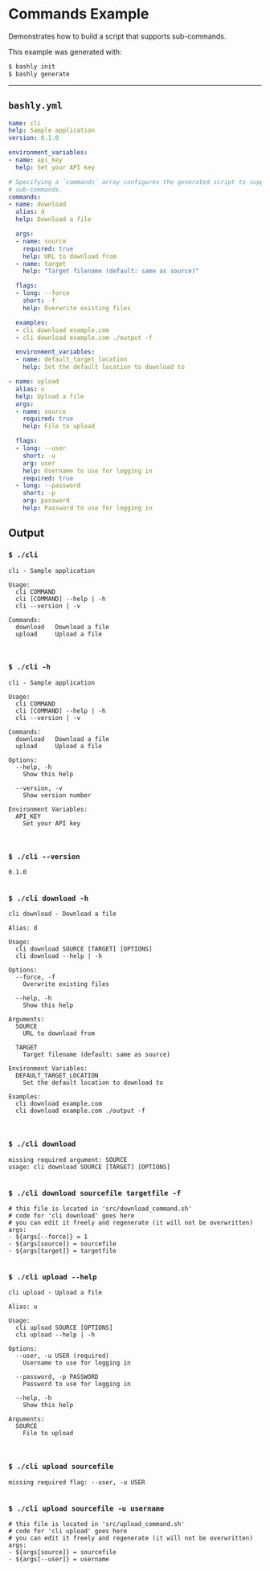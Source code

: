 # Commands Example

Demonstrates how to build a script that supports sub-commands.

This example was generated with:

```bash
$ bashly init
$ bashly generate
```

-----

## `bashly.yml`

````yaml
name: cli
help: Sample application
version: 0.1.0

environment_variables:
- name: api_key
  help: Set your API key

# Specifying a `commands` array configures the generated script to support
# sub-commands.
commands:
- name: download
  alias: d
  help: Download a file

  args:
  - name: source
    required: true
    help: URL to download from
  - name: target
    help: "Target filename (default: same as source)"

  flags:
  - long: --force
    short: -f
    help: Overwrite existing files

  examples:
  - cli download example.com
  - cli download example.com ./output -f

  environment_variables:
  - name: default_target_location
    help: Set the default location to download to

- name: upload
  alias: u
  help: Upload a file
  args:
  - name: source
    required: true
    help: File to upload

  flags:
  - long: --user
    short: -u
    arg: user
    help: Username to use for logging in
    required: true
  - long: --password
    short: -p
    arg: password
    help: Password to use for logging in
````



## Output

### `$ ./cli`

````shell
cli - Sample application

Usage:
  cli COMMAND
  cli [COMMAND] --help | -h
  cli --version | -v

Commands:
  download   Download a file
  upload     Upload a file



````

### `$ ./cli -h`

````shell
cli - Sample application

Usage:
  cli COMMAND
  cli [COMMAND] --help | -h
  cli --version | -v

Commands:
  download   Download a file
  upload     Upload a file

Options:
  --help, -h
    Show this help

  --version, -v
    Show version number

Environment Variables:
  API_KEY
    Set your API key



````

### `$ ./cli --version`

````shell
0.1.0


````

### `$ ./cli download -h`

````shell
cli download - Download a file

Alias: d

Usage:
  cli download SOURCE [TARGET] [OPTIONS]
  cli download --help | -h

Options:
  --force, -f
    Overwrite existing files

  --help, -h
    Show this help

Arguments:
  SOURCE
    URL to download from

  TARGET
    Target filename (default: same as source)

Environment Variables:
  DEFAULT_TARGET_LOCATION
    Set the default location to download to

Examples:
  cli download example.com
  cli download example.com ./output -f



````

### `$ ./cli download`

````shell
missing required argument: SOURCE
usage: cli download SOURCE [TARGET] [OPTIONS]


````

### `$ ./cli download sourcefile targetfile -f`

````shell
# this file is located in 'src/download_command.sh'
# code for 'cli download' goes here
# you can edit it freely and regenerate (it will not be overwritten)
args:
- ${args[--force]} = 1
- ${args[source]} = sourcefile
- ${args[target]} = targetfile


````

### `$ ./cli upload --help`

````shell
cli upload - Upload a file

Alias: u

Usage:
  cli upload SOURCE [OPTIONS]
  cli upload --help | -h

Options:
  --user, -u USER (required)
    Username to use for logging in

  --password, -p PASSWORD
    Password to use for logging in

  --help, -h
    Show this help

Arguments:
  SOURCE
    File to upload



````

### `$ ./cli upload sourcefile`

````shell
missing required flag: --user, -u USER


````

### `$ ./cli upload sourcefile -u username`

````shell
# this file is located in 'src/upload_command.sh'
# code for 'cli upload' goes here
# you can edit it freely and regenerate (it will not be overwritten)
args:
- ${args[source]} = sourcefile
- ${args[--user]} = username


````



